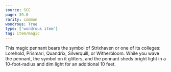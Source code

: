 ```yaml
---
source: SCC
page: 39.0
rarity: common
wondrous: True
type: ['wondrous item']
tag: item/magic
---
```


This magic pennant bears the symbol of Strixhaven or one of its colleges: Lorehold, Prismari, Quandrix, Silverquill, or Witherbloom. While you wave the pennant, the symbol on it glitters, and the pennant sheds bright light in a 10-foot-radius and dim light for an additional 10 feet.



